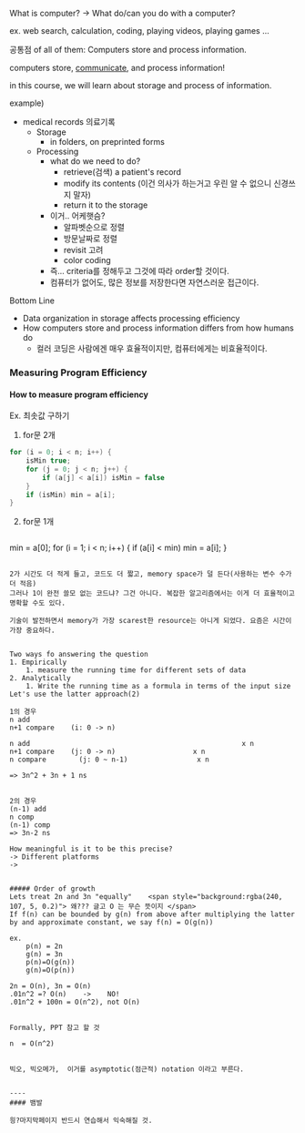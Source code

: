 What is computer? -> What do/can you do with a computer?

ex. web search, calculation, coding, playing videos, playing games ...

공통점 of all of them: Computers store and process information.

computers store, <u>communicate</u>, and process information!

in this course, we will learn about storage and process of information.


example)
- medical records 의료기록
	- Storage
		- in folders, on preprinted forms
	- Processing
		- what do we need to do?
			- retrieve(검색) a patient's record
			- modify its contents (이건 의사가 하는거고 우린 알 수 없으니 신경쓰지 말자)
			- return it to the storage
		- 이거.. 어케햇슴?
			- 알파벳순으로 정렬
			- 방문날짜로 정렬
			- revisit 고려
			- color coding
		* 즉... criteria를 정해두고 그것에 따라 order할 것이다.
		- 컴퓨터가 없어도, 많은 정보를 저장한다면 자연스러운 접근이다.

Bottom Line
* Data organization in storage affects processing efficiency
* How computers store and process information differs from how humans do
	* 컬러 코딩은 사람에겐 매우 효율적이지만, 컴퓨터에게는 비효율적이다.


### Measuring Program Efficiency
#### How to measure program efficiency
Ex. 최솟값 구하기
1. for문 2개
```java
for (i = 0; i < n; i++) {
	isMin true;
	for (j = 0; j < n; j++) {
		if (a[j] < a[i]) isMin = false
	}
	if (isMin) min = a[i];
}
```

2. for문 1개
	```java
min = a[0];
for (i = 1; i < n; i++) {
	if (a[i] < min) min = a[i];
} 
```

2가 시간도 더 적게 들고, 코드도 더 짧고, memory space가 덜 든다(사용하는 변수 수가 더 적음)
그러나 1이 완전 쓸모 없는 코드냐? 그건 아니다. 복잡한 알고리즘에서는 이게 더 효율적이고 명확할 수도 있다.

기술이 발전하면서 memory가 가장 scarest한 resource는 아니게 되었다. 요즘은 시간이 가장 중요하다.


Two ways fo answering the question
1. Empirically
	1. measure the running time for different sets of data
2. Analytically
	1. Write the running time as a formula in terms of the input size
Let's use the latter approach(2)

1의 경우
n add
n+1 compare    (i: 0 -> n)

n add                                                    x n
n+1 compare    (j: 0 -> n)                   x n
n compare        (j: 0 ~ n-1)                 x n

=> 3n^2 + 3n + 1 ns


2의 경우
(n-1) add
n comp
(n-1) comp
=> 3n-2 ns

How meaningful is it to be this precise?
-> Different platforms
-> 


##### Order of growth
Lets treat 2n and 3n "equally"    <span style="background:rgba(240, 107, 5, 0.2)"> 왜??? 글고 O 는 무슨 뜻이지 </span>
If f(n) can be bounded by g(n) from above after multiplying the latter by and approximate constant, we say f(n) = O(g(n))

ex.
	p(n) = 2n
	g(n) = 3n
	p(n)=O(g(n))
	g(n)=O(p(n))

2n = O(n), 3n = O(n)
.01n^2 =? O(n)    ->    NO!
.01n^2 + 100n = O(n^2), not O(n)


Formally, PPT 참고 할 것 

n  = O(n^2)


빅오, 빅오메가,  이거를 asymptotic(점근적) notation 이라고 부른다.


----
#### 뱀발

읭?마지막페이지 반드시 연습해서 익숙해질 것.